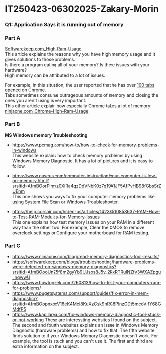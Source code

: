 # IT250423-06302025-Zakary-Morin
### Q1: Application Says it is running out of memory

### Part A
  
[Softwarekeep.com_High-Ram-Usage](https://softwarekeep.com/blogs/troubleshooting/how-to-fix-high-ram-usage-on-windows?srsltid=AfmBOopWous3LkkBf5Opu3kRYbzyFsGA-aPVPsQoP1XZEeWSbexvw0OJ)                       
This article explains the reasons why you have high memory usage and it gives solutions to those problems.                                      
Is there a program eating all of your memory? Is there issues with your hardware?       
High memory can be attributed to a lot of issues.

For example, in this situation, the user reported that he has over <ins>100 tabs</ins> opened on Chrome.                                               
Tabs sometimes consume outrageous amounts of memory and closing the ones you aren't using is very important.               
This other article explain how especially Chrome takes a lot of memory:              
[ninjaone.com_Chrome-High-Ram-Usage](https://www.ninjaone.com/blog/chrome-high-ram-usage/)              

### Part B

**MS Windows memory Troubleshooting**
 
- https://www.pcmag.com/how-to/how-to-check-for-memory-problems-in-windows                     
This website explains how to check memory problems by using Windows Memory Diagnostic. It has a lot of pictures and it is easy to follow.                        
                    
- https://www.easeus.com/computer-instruction/your-computer-is-low-on-memory.html?srsltid=AfmBOorPlmyz0XiRa4qzDdVNbK0z7q19A1JF5AfPvHB98fGbsSrZUEnm                   
This one shows you ways to fix your computer memory problems like using System File Scan or Windows Troubleshooter.                 
                             
- https://help.corsair.com/hc/en-us/articles/14238510858637-RAM-How-to-Test-RAM-Modules-for-Memory-Issues              
This one explains how test memory issues on your RAM in a different way than the other two. For example, Clear the CMOS to remove overclock settings or
Configure your motherboard for RAM testing.

### Part C

- https://www.ninjaone.com/blog/read-memory-diagnostics-tool-results/
- https://softwarekeep.com/blogs/troubleshooting/hardware-problems-were-detected-on-windows-memory-diagnostics?srsltid=AfmBOooUnZ5f8m2gyYb9UJsos8J5v_2KxRTRulNZfv3WXAZpgu_nqwwU
- https://www.howtogeek.com/260813/how-to-test-your-computers-ram-for-problems/
- https://www.pugetsystems.com/support/guides/fix-error-in-mem-diagnostic/?srsltid=AfmBOopnxocV16eK4McI8KuXzCsk9hRG8PlnzGDt5mcoVIfY68GMdfP5
- https://www.kapilarya.com/fix-windows-memory-diagnostic-tool-stuck-or-not-working
These are interessting websites I found on the subject. The second and fourth websites explains an issue in Windows Memory Diagnostic (hardware problems) and how to fix that.
The fifth website finds solution to if your Windows Memory Diagnostic doesn't work. For example, the tool is stuck and you can't use it. The first and third are extra information on the subject.


